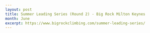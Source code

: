 ```yaml
---
layout: post
title: Summer Leading Series (Round 2) - Big Rock Milton Keynes
month: June
excerpt: https://www.bigrockclimbing.com/summer-leading-series/
---
```

